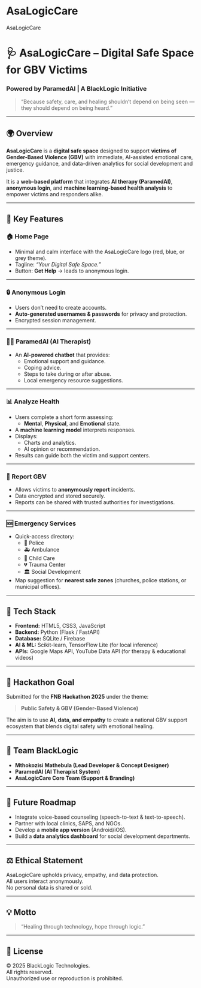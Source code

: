 # AsaLogicCare
AsaLogicCare
# 🩺 AsaLogicCare – Digital Safe Space for GBV Victims  
### Powered by ParamedAI | A BlackLogic Initiative  

> “Because safety, care, and healing shouldn’t depend on being seen — they should depend on being heard.”

---

## 🌍 Overview
**AsaLogicCare** is a **digital safe space** designed to support **victims of Gender-Based Violence (GBV)** with immediate, AI-assisted emotional care, emergency guidance, and data-driven analytics for social development and justice.  

It is a **web-based platform** that integrates **AI therapy (ParamedAI)**, **anonymous login**, and **machine learning-based health analysis** to empower victims and responders alike.

---

## 🧠 Key Features

### 🏠 Home Page
- Minimal and calm interface with the AsaLogicCare logo (red, blue, or grey theme).
- Tagline: _“Your Digital Safe Space.”_
- Button: **Get Help** → leads to anonymous login.

---

### 🔒 Anonymous Login
- Users don’t need to create accounts.
- **Auto-generated usernames & passwords** for privacy and protection.
- Encrypted session management.

---

### 🧑‍⚕️ ParamedAI (AI Therapist)
- An **AI-powered chatbot** that provides:
  - Emotional support and guidance.
  - Coping advice.
  - Steps to take during or after abuse.
  - Local emergency resource suggestions.

---

### 📊 Analyze Health
- Users complete a short form assessing:
  - **Mental**, **Physical**, and **Emotional** state.
- A **machine learning model** interprets responses.
- Displays:
  - Charts and analytics.
  - AI opinion or recommendation.
- Results can guide both the victim and support centers.

---

### 🚨 Report GBV
- Allows victims to **anonymously report** incidents.
- Data encrypted and stored securely.
- Reports can be shared with trusted authorities for investigations.

---

### 🆘 Emergency Services
- Quick-access directory:
  - 🚓 Police
  - 🚑 Ambulance
  - 🧒 Child Care
  - 💔 Trauma Center
  - 🏛️ Social Development
- Map suggestion for **nearest safe zones** (churches, police stations, or municipal offices).

---

## 🧩 Tech Stack
- **Frontend:** HTML5, CSS3, JavaScript  
- **Backend:** Python (Flask / FastAPI)  
- **Database:** SQLite / Firebase  
- **AI & ML:** Scikit-learn, TensorFlow Lite (for local inference)  
- **APIs:** Google Maps API, YouTube Data API (for therapy & educational videos)

---

## 🎯 Hackathon Goal
Submitted for the **FNB Hackathon 2025** under the theme:  
> **Public Safety & GBV (Gender-Based Violence)**  

The aim is to use **AI, data, and empathy** to create a national GBV support ecosystem that blends digital safety with emotional healing.

---

## 👥 Team BlackLogic
- **Mthokozisi Mathebula (Lead Developer & Concept Designer)**
- **ParamedAI (AI Therapist System)**
- **AsaLogicCare Core Team (Support & Branding)**

---

## 🧭 Future Roadmap
- Integrate voice-based counseling (speech-to-text & text-to-speech).
- Partner with local clinics, SAPS, and NGOs.
- Develop a **mobile app version** (Android/iOS).
- Build a **data analytics dashboard** for social development departments.

---

## ⚖️ Ethical Statement
AsaLogicCare upholds privacy, empathy, and data protection.  
All users interact anonymously.  
No personal data is shared or sold.  

---

## 💡 Motto
> “Healing through technology, hope through logic.”

---

## 📎 License
© 2025 BlackLogic Technologies.  
All rights reserved.  
Unauthorized use or reproduction is prohibited.
